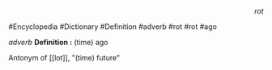 
<div align="right"><i>rot</i></div>

#Encyclopedia #Dictionary #Definition #adverb #rot #rot #ago

*adverb*
**Definition :** (time) ago

Antonym of [[lot]], "(time) future"